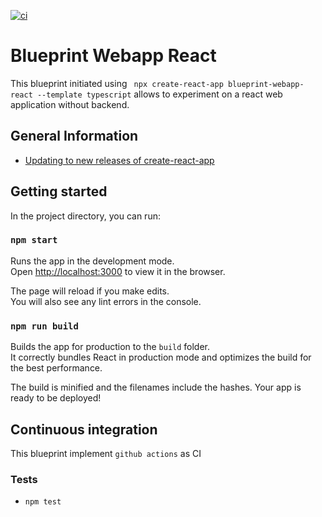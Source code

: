 [![ci](https://github.com/FabienArcellier/blueprint-webapp-react/actions/workflows/main.yml/badge.svg)](https://github.com/FabienArcellier/blueprint-webapp-react/actions/workflows/main.yml)

# Blueprint Webapp React

This blueprint initiated using `` npx create-react-app blueprint-webapp-react --template typescript`` allows
to experiment on a react web application without backend.

## General Information

* [Updating to new releases of create-react-app ](https://create-react-app.dev/docs/updating-to-new-releases/)

## Getting started

In the project directory, you can run:

### `npm start`

Runs the app in the development mode.\
Open [http://localhost:3000](http://localhost:3000) to view it in the browser.

The page will reload if you make edits.\
You will also see any lint errors in the console.

### `npm run build`

Builds the app for production to the `build` folder.\
It correctly bundles React in production mode and optimizes the build for the best performance.

The build is minified and the filenames include the hashes. Your app is ready to be deployed!

## Continuous integration

This blueprint implement `github actions` as CI

### Tests

* `npm test`
